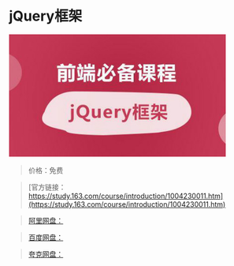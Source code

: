 # jQuery框架

![img](../../../assets/study163/free/2CFF2D1865432F92D2ED63BE2374C53F.jpg)

> 价格：免费

> [官方链接：https://study.163.com/course/introduction/1004230011.htm](https://study.163.com/course/introduction/1004230011.htm)

> [阿里网盘：]()

> [百度网盘：]()

> [夸克网盘：]()
